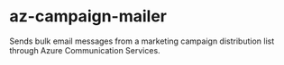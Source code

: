 # az-campaign-mailer
Sends bulk email messages from a marketing campaign distribution list through Azure Communication Services.
